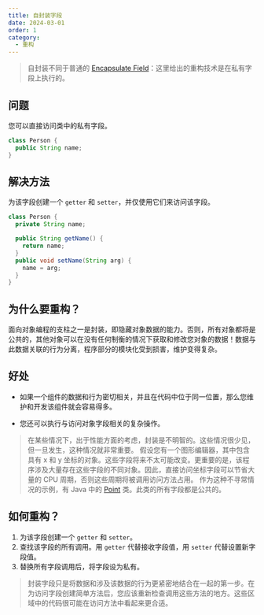 ```yaml
---
title: 自封装字段
date: 2024-03-01
order: 1
category:
  - 重构
---
```


> 自封装不同于普通的 [Encapsulate Field](encapsulate-field.md)：这里给出的重构技术是在私有字段上执行的。

## 问题

您可以直接访问类中的私有字段。

```java
class Person {
  public String name;
}
```

## 解决方法

为该字段创建一个 `getter` 和 `setter`，并仅使用它们来访问该字段。

```java
class Person {
  private String name;

  public String getName() {
    return name;
  }
  public void setName(String arg) {
    name = arg;
  }
}
```

## 为什么要重构？

面向对象编程的支柱之一是封装，即隐藏对象数据的能力。否则，所有对象都将是公共的，其他对象可以在没有任何制衡的情况下获取和修改您对象的数据！数据与此数据关联的行为分离，程序部分的模块化受到损害，维护变得复杂。

## 好处

* 如果一个组件的数据和行为密切相关，并且在代码中位于同一位置，那么您维护和开发该组件就会容易得多。

* 您还可以执行与访问对象字段相关的复杂操作。

> 在某些情况下，出于性能方面的考虑，封装是不明智的。这些情况很少见，但一旦发生，这种情况就非常重要。
> 假设您有一个图形编辑器，其中包含具有 x 和 y 坐标的对象。这些字段将来不太可能改变。更重要的是，该程序涉及大量存在这些字段的不同对象。因此，直接访问坐标字段可以节省大量的 CPU 周期，否则这些周期将被调用访问方法占用。
> 作为这种不寻常情况的示例，有 Java 中的 [Point](http://docs.oracle.com/javase/7/docs/api/java/awt/Point.html) 类。此类的所有字段都是公共的。

## 如何重构？

1. 为该字段创建一个 `getter` 和 `setter`。
2. 查找该字段的所有调用。用 `getter` 代替接收字段值，用 `setter` 代替设置新字段值。
3. 替换所有字段调用后，将字段设为私有。

> 封装字段只是将数据和涉及该数据的行为更紧密地结合在一起的第一步。在为访问字段创建简单方法后，您应该重新检查调用这些方法的地方。这些区域中的代码很可能在访问方法中看起来更合适。

